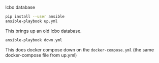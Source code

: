 lcbo database

```bash
pip install --user ansible
ansible-playbook up.yml
```

This brings up an old lcbo database. 

```bash
ansible-playbook down.yml
```

This does docker compose down on the `docker-compose.yml` (the same docker-compose file from up.yml)
